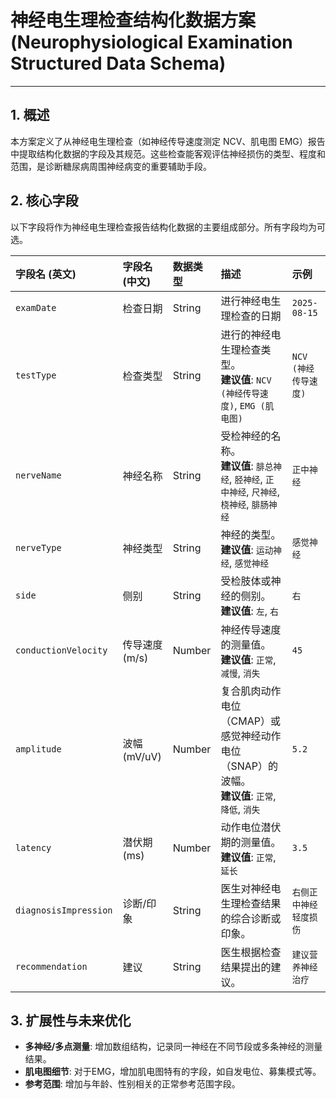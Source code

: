 # 神经电生理检查结构化数据方案 (Neurophysiological Examination Structured Data Schema)

---

## 1. 概述

本方案定义了从神经电生理检查（如神经传导速度测定 NCV、肌电图 EMG）报告中提取结构化数据的字段及其规范。这些检查能客观评估神经损伤的类型、程度和范围，是诊断糖尿病周围神经病变的重要辅助手段。

## 2. 核心字段

以下字段将作为神经电生理检查报告结构化数据的主要组成部分。所有字段均为可选。

| 字段名 (英文)          | 字段名 (中文)      | 数据类型 | 描述                                                                                                                            | 示例                 |
| :--------------------- | :----------------- | :------- | :------------------------------------------------------------------------------------------------------------------------------ | :------------------- |
| `examDate`             | 检查日期           | String   | 进行神经电生理检查的日期                                                                                                        | `2025-08-15`         |
| `testType`             | 检查类型           | String   | 进行的神经电生理检查类型。<br>**建议值**: `NCV (神经传导速度)`, `EMG (肌电图)`                                                   | `NCV (神经传导速度)` |
| `nerveName`            | 神经名称           | String   | 受检神经的名称。<br>**建议值**: `腓总神经`, `胫神经`, `正中神经`, `尺神经`, `桡神经`, `腓肠神经`                                 | `正中神经`           |
| `nerveType`            | 神经类型           | String   | 神经的类型。<br>**建议值**: `运动神经`, `感觉神经`                                                                               | `感觉神经`           |
| `side`                 | 侧别               | String   | 受检肢体或神经的侧别。<br>**建议值**: `左`, `右`                                                                                 | `右`                 |
| `conductionVelocity`   | 传导速度(m/s)      | Number   | 神经传导速度的测量值。<br>**建议值**: `正常`, `减慢`, `消失`                                                                     | `45`                 |
| `amplitude`            | 波幅(mV/uV)        | Number   | 复合肌肉动作电位（CMAP）或感觉神经动作电位（SNAP）的波幅。<br>**建议值**: `正常`, `降低`, `消失`                                 | `5.2`                |
| `latency`              | 潜伏期(ms)         | Number   | 动作电位潜伏期的测量值。<br>**建议值**: `正常`, `延长`                                                                           | `3.5`                |
| `diagnosisImpression`  | 诊断/印象          | String   | 医生对神经电生理检查结果的综合诊断或印象。                                                                                      | `右侧正中神经轻度损伤` |
| `recommendation`       | 建议               | String   | 医生根据检查结果提出的建议。                                                                                                    | `建议营养神经治疗`   |

## 3. 扩展性与未来优化

-   **多神经/多点测量**: 增加数组结构，记录同一神经在不同节段或多条神经的测量结果。
-   **肌电图细节**: 对于EMG，增加肌电图特有的字段，如自发电位、募集模式等。
-   **参考范围**: 增加与年龄、性别相关的正常参考范围字段。

